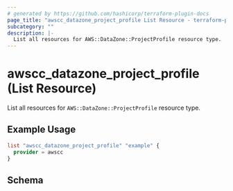 ```yaml
---
# generated by https://github.com/hashicorp/terraform-plugin-docs
page_title: "awscc_datazone_project_profile List Resource - terraform-provider-awscc"
subcategory: ""
description: |-
  List all resources for AWS::DataZone::ProjectProfile resource type.
---
```


# awscc_datazone_project_profile (List Resource)

List all resources for `AWS::DataZone::ProjectProfile` resource type.

## Example Usage

```terraform
list "awscc_datazone_project_profile" "example" {
  provider = awscc
}
```

<!-- schema generated by tfplugindocs -->
## Schema
